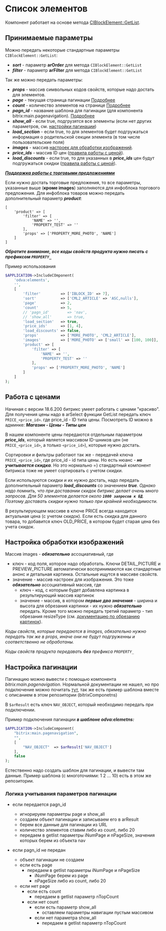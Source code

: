 # Список элементов

Компонент работает на основе метода [CIBlockElement::GetList](https://dev.1c-bitrix.ru/api_help/iblock/classes/ciblockelement/getlist.php).


## Принимаемые параметры

Можно передать некоторые стандартные параметры ```CIBlockElement::GetList```:

- ***sort***   - параметр **arOrder** для метода ```CIBlockElement::GetList```
- ***filter*** - параметр **arFilter** для метода ```CIBlockElement::GetList```

Так же можно передать параметры:

- ***props***          - массив символьных кодов свойств, которые надо достать для элементов.
- ***page***           - текущая страница пагинации [Подробнее](#настройка-пагинации)
- ***count***          - количество элементов на странице [Подробнее](#настройка-пагинации)
- ***pagn_id***        - название шаблона для пагинации (для компонента bitrix:main.pagenavigation). [Подробнее](#настройка-пагинации)
- ***show_all***       - если true, подгрузятся все элементы (если нет других параметров, см. [настройки пагинации](#настройка-пагинации))
- ***load_section***   - если true, то для элементов будет подгружаться информация о родительской секции элемента (в том числе пользовательские поля)
- ***images***         - массив [настроек для обработки изображений](#настройка-обработки-изображений).
- ***price_ids***      - массив ID цен ([правила работы с ценой](#работа-с-ценами)).
- ***load_discounts*** - если true, то для указанных в ***price_ids*** цен будут подгружаться скидки ([правила работы с ценой](#работа-с-ценами)).

<ins>***Поддержка работы с торговыми предложениями***</ins>

Если нужно достать торговые предложения, то все параметры, указанные выше (**кроме images**) заполняются для инфоблока торгового предложения.
Для инфоблока товаров можно передать дополнительный параметр ***product***:

```
[
	'product' => [
		'filter' => [
			'NAME' => '',
			'PROPERTY_TEST' => ''
		],
		'props' => ['PROPERTY_MORE_PHOTO', 'NAME']
	]
]
```

***Обратите внимание, все коды свойств продукта нужно писать с префиксом ```PROPERTY_```***

Пример использования
```php
$APPLICATION->IncludeCOmponent(
	'odva:elements',
	'',
	[
		'filter'         => ['IBLOCK_ID' => 7],
		'sort'           => ['CML2_ARTICLE' => 'ASC,nulls'],
		'page'           => 2,
		'count'          => 5,
		// 'pagn_id'        => 'nav',
		// 'show_all'       => true,
		'load_section'   => true,
		'price_ids'      => [1, 4],
		'load_discounts' => false,
		'props'          => ['MORE_PHOTO', 'CML2_ARTICLE'],
		'images'         => ['MORE_PHOTO' => ['small' => [100, 100]], 'PREVIEW_PICTURE' => ['small' => [100, 100]]],
		'product' => [
			'filter' => [
				'NAME' => '',
				'PROPERTY_TEST' => ''
			],
			'props' => ['PROPERTY_MORE_PHOTO', 'NAME']
		]
	]
);
```


## Работа с ценами

Начиная с версии 18.6.200 битрикс умеет работать с ценами "красиво". Для получения цены надо в arSelect функции GetList передать ключ ```PRICE_<price_id>```. где price_id - ID типа цены. Посмотреть ID можно в админке: ***Магазин - Цены - Типы цен***

В нашем компоненте цены передаются отдельным параметром ***price_ids***, который является массивом ID-шников цен (не ```PRICE_<price_id>```, а только ```<price_id>```), которые нужно достать.

Сортировки и фильтры работают так же - передачей ключа ```PRICE_<price_id>```, где price_id - id типа цены. Но есть нюанс - ***не учитывается скидка***. Но это нормально =) стандартный компонент битрикса тоже не умеет сортировать с учетом скидки.

Если используются скидки и их нужно достать, надо передать дополнительный параметр ***load_discounts*** со значением ***true***.
*Однако надо помнить, что при доставании скидок битрикс делает очень много запросов. Для 50 элементов делается около **```1000 запросов к БД```**. Поэтому доставать скидки нужно только при крайней необходимости.*

В результирующем массиве в ключе PRICE всегда находится актуальная цена (с учетом скидок). Если есть скидка для данного товара, то добавится ключ OLD_PRICE, в котором будет старая цена без учета скидок.


## Настройка обработки изображений

Массив images - ***обязательно*** ассоциативный, где

- ключ - код поля, которое надо обработать. Ключи DETAIL_PICTURE и PREVIEW_PICTURE автоматически воспринимаются как стандартные анонс
и детальная картинка. Остальные ищутся в массиве свойств.
- значение - массив настроек для изображения. Это тоже ***обязательно*** ассоциативный массив, где
	- ключ - код, с которым будет добавлена картинка в результирующий массив картинок
	- значение - массив, в котором ***первые два значения*** - ширина и высота для обрезания картинки - их нужно ***обязательно*** передать.
	Кроме того можно передать третий параметр - тип обрезания resizeType
	(см. [документацию по обрезанию картинок](https://dev.1c-bitrix.ru/api_help/main/reference/cfile/resizeimageget.php)).

*Коды свойств, которые передаются в images, *обязательно* нужно передать так же в *props*, иначе они не будут подгруженны и соответственно не обработаны.*

*Коды свойств продукта передавать **без** префикса ```PROPERTY_```*


## Настройка пагинации

Пагинацию можно вывести с помощью компонента *bitrix:main.pagenavigation*. Нормальной документации не нашел, но про подключение можно почитать
[тут](https://dev.1c-bitrix.ru/learning/course/index.php?COURSE_ID=43&LESSON_ID=2741&LESSON_PATH=3913.5062.5748.2741),
так же есть пример шаблона вместе с описанием в этом репозитории (bitrixComponetns)

В ```$arResult``` есть ключ ```NAV_OBJECT```, который необходимо передать при подключении.

Пример подключения пагинации ***в шаблоне odva:elemetns:***

```php
$APPLICATION->IncludeComponent(
	"bitrix:main.pagenavigation",
	"",
	[
		"NAV_OBJECT"  => $arResult['NAV_OBJECT']
	],
	false
);
```

Естественно надо создать шаблон для пагинации, и вывести там данные. Пример шаблона (с многоточиями: 1 2 ... 10) есть в этом же репозитории.

### Логика учитывания параметров пагинации

- если передается pagn_id
	- игнорируем параметры page и show_all
	- создаем объект пагинации и записываем его в arResult
	- берем все данные для пагинации из URL
	- количество элементов ставим либо из count, либо 20
	- передаем в getlist параметры iNumPage и nPageSize, значения которых берем из объекта nav

- если pagn_id не передан
	- объект пагинации не создаем
	- если есть page
		- передаем в getlist параметры iNumPage и nPageSize
			- iNumPage берем из page
			- nPageSize либо из count, либо 20
	- если нет page
		- если есть count
			- передаем в getlist параметр nTopCount
		- если нет count
			- если есть параметр show_all
				- оставляем параметры навигации пустым массивом
			- если нет параметра show_all
				- передаем в getlist параметр nTopCount